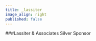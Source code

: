 ```yaml
---
title: _lassiter
image_align: right
published: false
---
```


###Lassiter & Associates
Silver Sponsor